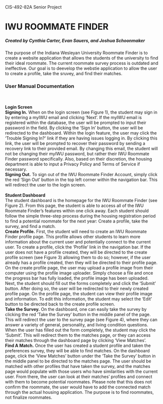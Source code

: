 CIS-492-82A Senior Project

<h1>IWU ROOMMATE FINDER</h1>
<h5>Created by Cynthia Carter, Evan Sauers, and Joshua Schoonmaker</h5>

The purpose of the Indiana Wesleyan University Roommate Finder is to create a website application that allows the students of the university to find their ideal roommate. The current roommate survey process is outdated and ineffective. Our goal is to deevelop the webstie application to allow the user to create a profile, take the sruvey, and find their matches.

<h3>User Manual Documentation</h3><br><br>
<b>Login Screen</b><br>
<b>Signing In.</b> When on the login screen (see Figure 1), the student may sign in by entering a myIWU email and clicking ‘Next’. If the myIWU email is registered within the database, the user will be prompted to input their password in the field. By clicking the ‘Sign In’ button, the user will be redirected to the dashboard. Within the login feature, the user may click the ‘Trouble Signing In?’ link if they are having issues logging in. By clicking this link, the user will be prompted to recover their password by sending a recovery link to their provided email. By changing this email, the student will not be changing their myIWU password, but rather their IWU Roommate Finder password specifically. Also, based on their discretion, the housing department is able to input a Privacy Policy and Terms of Service if necessary.
<br><b>Signing Out.</b> To sign out of the IWU Roommate Finder Account, simply click the red ‘Sign Out’ button in the top left corner within the navigation bar. This will redirect the user to the login screen.<br><br>
<b>Student Dashboard</b><br>
	The student dashboard is the homepage for the IWU Roommate Finder (see Figure 2). From this page, the student is able to access all of the IWU Roommate Finder’s features within one click away. Each student should follow the simple three-step process during the housing registration period to find a potential roommate for the next year: Create a profile, take the survey, and find a match.<br>
	<b>Create Profile.</b> First, the student will need to create an IWU Roommate Finder profile page. This profile allows other students to learn more information about the current user and potentially connect to the current user. To create a profile, click the ‘Profile’ link in the navigation bar. If the user does not have a profile created, they will be directed to the create profile screen (see Figure 3) allowing them to do so; however, if the user already has a profile created, then they will be directed to their profile page. On the create profile page, the user may upload a profile image from their computer using the profile image uploader. Simply choose a file and once the progress bar has fully loaded, the profile image has been uploaded. Next, the student should fill out the forms completely and click the ‘Submit’ button. After doing so, the user will be redirected to their newly created profile page. On the profile page, the student can view their profile image and information. To edit this information, the student may select the ‘Edit’ button to be directed back to the create profile screen.<br>
	<b>Take the Survey.</b> On the dashboard, one can easily take the survey by clicking the red ‘Take the Survey’ button in the middle panel of the page. This will redirect the user to the survey page (see Figure 4), where they can answer a variety of general, personality, and living condition questions. When the user has filled out the form completely, the student may click the ‘Submit’. This will redirect them to the matches page, or they can access their matches through the dashboard page by clicking ‘View Matches’.<br>
	<b>Find A Match.</b> Once the user has created a student profile and taken the preferences survey, they will be able to find matches. On the dashboard page, click the ‘View Matches’ button under the ‘Take the Survey’ button in the middle panel to be directed to the matches page. The user should be matched with other profiles that have taken the survey, and the matches page would populate with those users who have similarities with the current user. From there, the user can look at their matches’ profiles and connect with them to become potential roommates. Please note that this does not confirm the roommate, the user would have to add the connected match through the actual housing application. The purpose is to find roommates, not finalize roommates.
